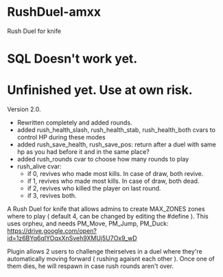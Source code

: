# RushDuel-amxx
Rush Duel for knife

# SQL Doesn't work yet.
# Unfinished yet. Use at own risk.
 
 
Version 2.0.
- Rewritten completely and added rounds. 
- added rush_health_slash, rush_health_stab, rush_health_both cvars to control HP during these modes
- added rush_save_health, rush_save_pos: return after a duel with same hp as you had before it and in the same place?
- added rush_rounds cvar to choose how many rounds to play
- rush_alive cvar:
  - if 0, revives who made most kills. In case of draw, both revive.
  - if 1, revives who made most kills. In case of draw, both dead.
  - if 2, revives who killed the player on last round. 
  - if 3, revives both.
  
 A Rush Duel for knife that allows admins to create MAX_ZONES zones where to play ( default 4, can be changed by editing the #define ).
 This uses orpheu, and needs PM_Move, PM_Jump, PM_Duck: https://drive.google.com/open?id=1z6BYq6qIYOqxXnSveh9XMUj5U7Ox9_wD
 
 Plugin allows 2 users to challenge theirselves in a duel where they're automatically moving forward ( rushing agaisnt each other ).
 Once one of them dies, he will respawn in case rush rounds aren't over.
 
